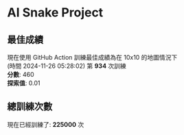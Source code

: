 
# AI Snake Project

## **最佳成績**
現在使用 GitHub Action 訓練最佳成績為在 10x10 的地圖情況下  
(時間 2024-11-26 05:28:02) 第 **934** 次訓練  
**分數**: 460  
**探索值**: 0.01

## 總訓練次數
現在已經訓練了: **225000** 次
